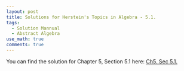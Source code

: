 ```yaml
---
layout: post
title: Solutions for Herstein's Topics in Algebra - 5.1.
tags:
  - Solution Mannual
  - Abstract Algebra
use_math: true
comments: true
---
```

You can find the solution for Chapter 5, Section 5.1 here:
[Ch5. Sec 5.1.](/assets/Herstein_Topics_in_Algebra_solution_Field_Theory.pdf)
